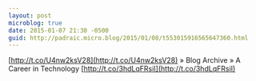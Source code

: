 ```yaml
---
layout: post
microblog: true
date: 2015-01-07 21:30 -0500
guid: http://padraic.micro.blog/2015/01/08/t553015916565647360.html
---
```

[http://t.co/U4nw2ksV28](http://t.co/U4nw2ksV28) » Blog Archive » A Career in Technology [http://t.co/3hdLqFRsiI](http://t.co/3hdLqFRsiI)
